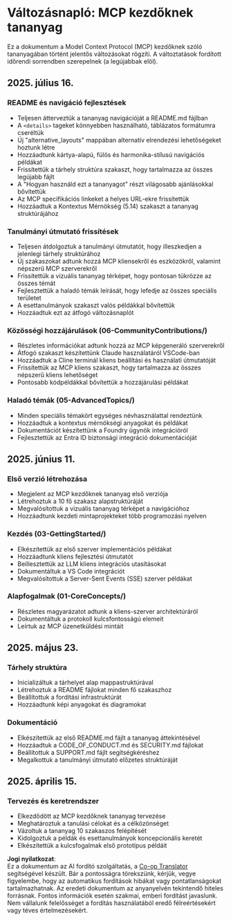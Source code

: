 <!--
CO_OP_TRANSLATOR_METADATA:
{
  "original_hash": "baf3b041e5d939c4a1d8653632cc14f1",
  "translation_date": "2025-07-17T13:09:02+00:00",
  "source_file": "changelog.md",
  "language_code": "hu"
}
-->
# Változásnapló: MCP kezdőknek tananyag

Ez a dokumentum a Model Context Protocol (MCP) kezdőknek szóló tananyagában történt jelentős változásokat rögzíti. A változtatások fordított időrendi sorrendben szerepelnek (a legújabbak elöl).

## 2025. július 16.

### README és navigáció fejlesztések
- Teljesen átterveztük a tananyag navigációját a README.md fájlban
- A `<details>` tageket könnyebben használható, táblázatos formátumra cseréltük
- Új "alternative_layouts" mappában alternatív elrendezési lehetőségeket hoztunk létre
- Hozzáadtunk kártya-alapú, fülös és harmonika-stílusú navigációs példákat
- Frissítettük a tárhely struktúra szakaszt, hogy tartalmazza az összes legújabb fájlt
- A "Hogyan használd ezt a tananyagot" részt világosabb ajánlásokkal bővítettük
- Az MCP specifikációs linkeket a helyes URL-ekre frissítettük
- Hozzáadtuk a Kontextus Mérnökség (5.14) szakaszt a tananyag struktúrájához

### Tanulmányi útmutató frissítések
- Teljesen átdolgoztuk a tanulmányi útmutatót, hogy illeszkedjen a jelenlegi tárhely struktúrához
- Új szakaszokat adtunk hozzá MCP kliensekről és eszközökről, valamint népszerű MCP szerverekről
- Frissítettük a vizuális tananyag térképet, hogy pontosan tükrözze az összes témát
- Fejlesztettük a haladó témák leírását, hogy lefedje az összes speciális területet
- A esettanulmányok szakaszt valós példákkal bővítettük
- Hozzáadtuk ezt az átfogó változásnaplót

### Közösségi hozzájárulások (06-CommunityContributions/)
- Részletes információkat adtunk hozzá az MCP képgeneráló szerverekről
- Átfogó szakaszt készítettünk Claude használatáról VSCode-ban
- Hozzáadtuk a Cline terminál kliens beállítási és használati útmutatóját
- Frissítettük az MCP kliens szakaszt, hogy tartalmazza az összes népszerű kliens lehetőséget
- Pontosabb kódpéldákkal bővítettük a hozzájárulási példákat

### Haladó témák (05-AdvancedTopics/)
- Minden speciális témakört egységes névhasználattal rendeztünk
- Hozzáadtuk a kontextus mérnökségi anyagokat és példákat
- Dokumentációt készítettünk a Foundry ügynök integrációról
- Fejlesztettük az Entra ID biztonsági integráció dokumentációját

## 2025. június 11.

### Első verzió létrehozása
- Megjelent az MCP kezdőknek tananyag első verziója
- Létrehoztuk a 10 fő szakasz alapstruktúráját
- Megvalósítottuk a vizuális tananyag térképet a navigációhoz
- Hozzáadtunk kezdeti mintaprojekteket több programozási nyelven

### Kezdés (03-GettingStarted/)
- Elkészítettük az első szerver implementációs példákat
- Hozzáadtunk kliens fejlesztési útmutatót
- Beillesztettük az LLM kliens integrációs utasításokat
- Dokumentáltuk a VS Code integrációt
- Megvalósítottuk a Server-Sent Events (SSE) szerver példákat

### Alapfogalmak (01-CoreConcepts/)
- Részletes magyarázatot adtunk a kliens-szerver architektúráról
- Dokumentáltuk a protokoll kulcsfontosságú elemeit
- Leírtuk az MCP üzenetküldési mintáit

## 2025. május 23.

### Tárhely struktúra
- Inicializáltuk a tárhelyet alap mappastruktúrával
- Létrehoztuk a README fájlokat minden fő szakaszhoz
- Beállítottuk a fordítási infrastruktúrát
- Hozzáadtunk képi anyagokat és diagramokat

### Dokumentáció
- Elkészítettük az első README.md fájlt a tananyag áttekintésével
- Hozzáadtuk a CODE_OF_CONDUCT.md és SECURITY.md fájlokat
- Beállítottuk a SUPPORT.md fájlt segítségkéréshez
- Megalkottuk a tanulmányi útmutató előzetes struktúráját

## 2025. április 15.

### Tervezés és keretrendszer
- Elkezdődött az MCP kezdőknek tananyag tervezése
- Meghatároztuk a tanulási célokat és a célközönséget
- Vázoltuk a tananyag 10 szakaszos felépítését
- Kidolgoztuk a példák és esettanulmányok koncepcionális keretét
- Elkészítettük a kulcsfogalmak első prototípus példáit

**Jogi nyilatkozat**:  
Ez a dokumentum az AI fordító szolgáltatás, a [Co-op Translator](https://github.com/Azure/co-op-translator) segítségével készült. Bár a pontosságra törekszünk, kérjük, vegye figyelembe, hogy az automatikus fordítások hibákat vagy pontatlanságokat tartalmazhatnak. Az eredeti dokumentum az anyanyelvén tekintendő hiteles forrásnak. Fontos információk esetén szakmai, emberi fordítást javaslunk. Nem vállalunk felelősséget a fordítás használatából eredő félreértésekért vagy téves értelmezésekért.